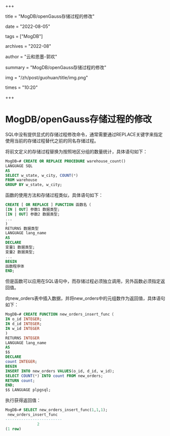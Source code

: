 +++

title = "MogDB/openGauss存储过程的修改" 

date = "2022-08-05" 

tags = ["MogDB"] 

archives = "2022-08" 

author = "云和恩墨-郭欢" 

summary = "MogDB/openGauss存储过程的修改"

img = "/zh/post/guohuan/title/img.png" 

times = "10:20"

+++

# MogDB/openGauss存储过程的修改

SQL中没有提供显式的存储过程修改命令，通常需要通过REPLACE关键字来指定使用当前的存储过程替代之前的同名存储过程。

将前文定义的存储过程替换为按照地区分组的数量统计，具体语句如下：

```sql
MogDB=# CREATE OR REPLACE PROCEDURE warehouse_count()
LANGUAGE SQL
AS
SELECT w_state, w_city, COUNT(*)
FROM warehouse
GROUP BY w_state, w_city;
```

函数的使用方法和存储过程类似，具体语句如下：

```sql
CREATE [ OR REPLACE ] FUNCTION 函数名（
[IN | OUT] 参数1 数据类型;
[IN | OUT] 参数2 数据类型;
...
)
RETURNS 数据类型
LANGUAGE lang_name
AS
DECLARE
变量1 数据类型;
变量2 数据类型;
...
BEGIN
函数程序体
END;
```

但是函数可以应用在SQL语句中，而存储过程必须独立调用，另外函数必须指定返回值。

向new_orders表中插入数据，并将new_orders中的元组数作为返回值，具体语句如下：

```sql
MogDB=# CREATE FUNCTION new_orders_insert_func（
IN o_id INTEGER;
IN d_id INTEGER;
IN w_id INTEGER
)
RETURNS INTEGER
LANGUAGE lang_name
AS
$$
DECLARE
count INTEGER;
BEGIN
INSERT INTO new_orders VALUES(o_id, d_id, w_id);
SELECT COUNT(*) INTO count FROM new_orders;
RETURN count;
END;
$$ LANGUAGE plpgsql;
```

执行获得返回值：

```sql
MogDB=# SELECT new_orders_insert_func(1,1,1);
 new_orders_insert_func
-------------------------
              2
(1 row)
```

